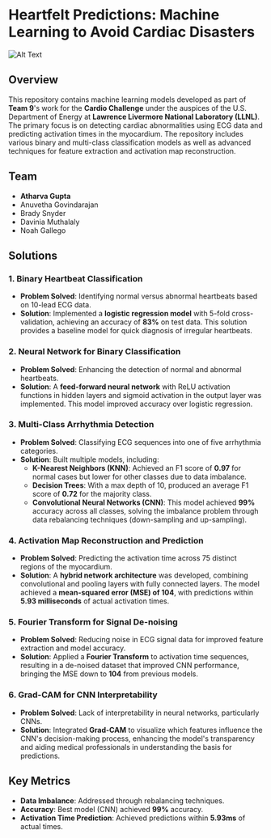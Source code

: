 # Heartfelt Predictions: Machine Learning to Avoid Cardiac Disasters

![Alt Text]([https:Team9DataScienceChallenge](https://github.com/atharva789/cardio_challenge_final/blob/main/Team9DataScienceChallenge.png))


## Overview

This repository contains machine learning models developed as part of **Team 9**'s work for the **Cardio Challenge** under the auspices of the U.S. Department of Energy at **Lawrence Livermore National Laboratory (LLNL)**. The primary focus is on detecting cardiac abnormalities using ECG data and predicting activation times in the myocardium. The repository includes various binary and multi-class classification models as well as advanced techniques for feature extraction and activation map reconstruction.

## Team
- **Atharva Gupta**
- Anuvetha Govindarajan
- Brady Snyder
- Davinia Muthalaly
- Noah Gallego

## Solutions

### 1. **Binary Heartbeat Classification**
   - **Problem Solved**: Identifying normal versus abnormal heartbeats based on 10-lead ECG data.
   - **Solution**: Implemented a **logistic regression model** with 5-fold cross-validation, achieving an accuracy of **83%** on test data. This solution provides a baseline model for quick diagnosis of irregular heartbeats.

### 2. **Neural Network for Binary Classification**
   - **Problem Solved**: Enhancing the detection of normal and abnormal heartbeats.
   - **Solution**: A **feed-forward neural network** with ReLU activation functions in hidden layers and sigmoid activation in the output layer was implemented. This model improved accuracy over logistic regression.

### 3. **Multi-Class Arrhythmia Detection**
   - **Problem Solved**: Classifying ECG sequences into one of five arrhythmia categories.
   - **Solution**: Built multiple models, including:
     - **K-Nearest Neighbors (KNN)**: Achieved an F1 score of **0.97** for normal cases but lower for other classes due to data imbalance.
     - **Decision Trees**: With a max depth of 10, produced an average F1 score of **0.72** for the majority class.
     - **Convolutional Neural Networks (CNN)**: This model achieved **99%** accuracy across all classes, solving the imbalance problem through data rebalancing techniques (down-sampling and up-sampling).

### 4. **Activation Map Reconstruction and Prediction**
   - **Problem Solved**: Predicting the activation time across 75 distinct regions of the myocardium.
   - **Solution**: A **hybrid network architecture** was developed, combining convolutional and pooling layers with fully connected layers. The model achieved a **mean-squared error (MSE) of 104**, with predictions within **5.93 milliseconds** of actual activation times.

### 5. **Fourier Transform for Signal De-noising**
   - **Problem Solved**: Reducing noise in ECG signal data for improved feature extraction and model accuracy.
   - **Solution**: Applied a **Fourier Transform** to activation time sequences, resulting in a de-noised dataset that improved CNN performance, bringing the MSE down to **104** from previous models.

### 6. **Grad-CAM for CNN Interpretability**
   - **Problem Solved**: Lack of interpretability in neural networks, particularly CNNs.
   - **Solution**: Integrated **Grad-CAM** to visualize which features influence the CNN's decision-making process, enhancing the model's transparency and aiding medical professionals in understanding the basis for predictions.

## Key Metrics
- **Data Imbalance**: Addressed through rebalancing techniques.
- **Accuracy**: Best model (CNN) achieved **99%** accuracy.
- **Activation Time Prediction**: Achieved predictions within **5.93ms** of actual times.
